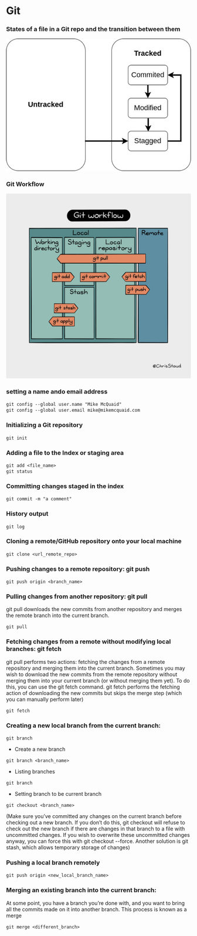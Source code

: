 # Git

### States of a file in a Git repo and the transition between them
![](images/git_estados.jpg)
### Git Workflow
![](images/git_workflow.jpg)
### setting a name ando email address
```
git config --global user.name "Mike McQuaid"
git config --global user.email mike@mikemcquaid.com
```
### Initializing a Git repository
```
git init
 ```
### Adding a file to the Index or staging area
```
git add <file_name>
git status
```
### Committing changes staged in the index
```
git commit -m "a comment" 
```
### History output
```
git log
```
### Cloning a remote/GitHub repository onto your local machine
```
git clone <url_remote_repo>
```
### Pushing changes to a remote repository: git push
```
git push origin <branch_name>
```
### Pulling changes from another repository: git pull

git pull downloads the new commits from another repository and merges the remote branch into the current branch.

```
git pull
```
### Fetching changes from a remote without modifying local branches: git fetch

git pull performs two actions: fetching the changes from a remote repository and merging them into the current branch. Sometimes you may wish to download the new commits from the remote repository without merging them into your current branch (or without merging them yet). To do this, you can use the git fetch command. git fetch performs the fetching action of downloading the new commits but skips the merge step (which you can manually perform later)

```
git fetch
```

### Creating a new local branch from the current branch: 
```
git branch
```

* Create a new branch
```
git branch <branch_name>
```
* Listing branches
```
git branch
```
* Setting branch to be current branch
```
git checkout <branch_name>
```
(Make sure you’ve committed any changes on the current branch before checking out a new branch. If you don’t do this, git checkout will refuse to check out the new branch if there are changes in that branch to a file with uncommitted changes. If you wish to overwrite these uncommitted changes anyway, you can force this with git checkout --force. Another solution is git stash, which allows temporary storage of changes)

### Pushing a local branch remotely
```
git push origin <new_local_branch_name>
```
### Merging an existing branch into the current branch: 

At some point, you have a branch you’re done with, and you want to bring all the commits made on it into another branch. This process is known as a merge
```
git merge <different_branch>
```